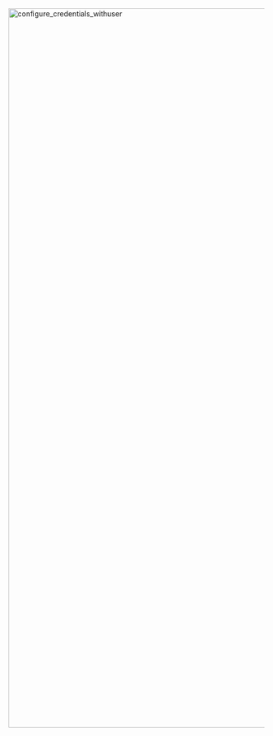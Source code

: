 <img width="1415" alt="configure_credentials_withuser" src="https://github.com/russell-seo/TIL/assets/79154652/8378c80d-58b0-46c4-96c7-1e0d68f6c284">
